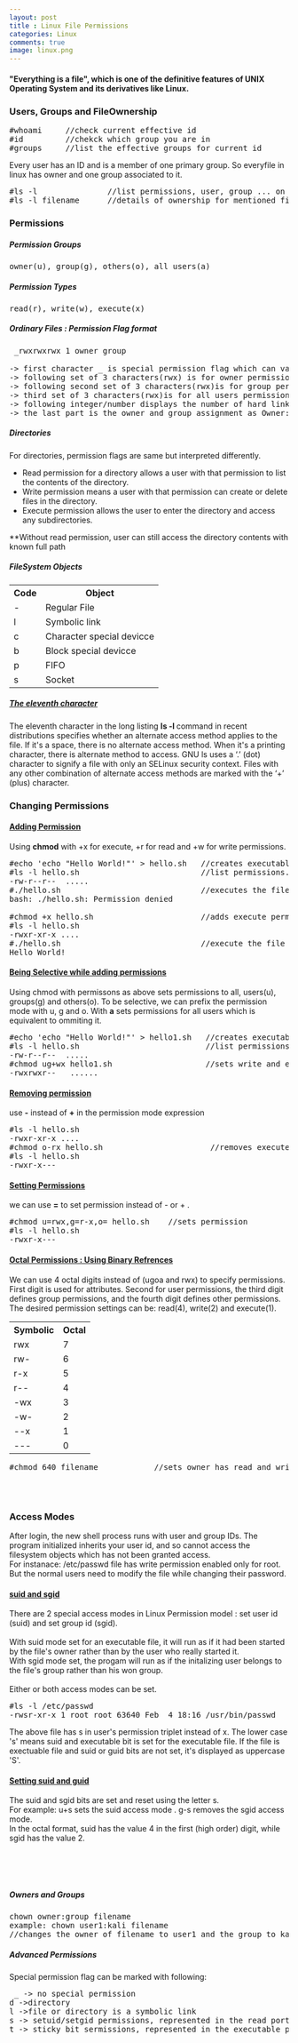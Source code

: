 ```yaml
---
layout: post
title : Linux File Permissions
categories: Linux
comments: true
image: linux.png
---
```


<h4>"Everything is a file", which is one of the definitive features of  UNIX Operating System and its derivatives like Linux.</h4>

<!--continue-->

<h3>Users, Groups and FileOwnership</h3>

<pre>
#whoami     //check current effective id
#id         //chekck which group you are in
#groups     //list the effective groups for current id
</pre>


<p>Every user has an ID and is a member of one primary group. So everyfile in linux has owner and one group associated to it.</p>

<pre>
#ls -l               //list permissions, user, group ... on files and dir. 
#ls -l filename      //details of ownership for mentioned filename
</pre>




<h3>Permissions </h3>

<h5>Permission Groups</h5>

<pre>owner(u), group(g), others(o), all users(a)</pre>

<h5>Permission Types</h5>

<pre>read(r), write(w), execute(x)</pre>

<h5>Ordinary Files : Permission Flag format</h5>

<pre> _rwxrwxrwx 1 owner group

-> first character _ is special permission flag which can vary
-> following set of 3 characters(rwx) is for owner permissions 
-> following second set of 3 characters(rwx)is for group permissions.
-> third set of 3 characters(rwx)is for all users permissions
-> following integer/number displays the number of hard links to the file.
-> the last part is the owner and group assignment as Owner:Group
</pre>


<h5>Directories</h5>
<p>For directories, permission flags are same but interpreted differently.</p>
<ul>
<li>Read permission for a directory allows a user with that permission to list the contents of the directory.</li>
<li>Write permission means a user with that permission can create or delete files in the directory.</li>
<li>Execute permission allows the user to enter the directory and access any subdirectories.</li>
	
</ul>

<p>**Without read permission, user can still access the directory contents with known full path</p>




<h5>FileSystem Objects</h5>
<table>
	<tr><th>Code</th><th>Object</th></tr>
	<tr><td>-</td><td>Regular File</td></tr>
	<tr><td>l</td><td>Symbolic link</td></tr>
	<tr><td>c</td><td>Character special devicce</td></tr>
	<tr><td>b</td><td>Block special devicce</td></tr>
	<tr><td>p</td><td>FIFO</td></tr>
	<tr><td>s</td><td>Socket</td></tr>
</table>

<h5><u>The eleventh character</u></h5>
<p>The eleventh character in the long listing <b>ls -l </b> command in recent distributions specifies whether an alternate access method applies to the file. If it's a space, there is no alternate access method. When it's a printing character, there is alternate method to access. GNU ls uses a ‘.’ (dot) character to signify a file with only an SELinux security context. Files with any other combination of alternate access methods are marked with the ‘+’ (plus) character. </p>


<h3>Changing Permissions</h3>

<h4><u>Adding Permission</u></h4>
<p>Using <b>chmod</b> with +x for execute, +r for read and  +w for write permissions.</p>

<pre>
#echo 'echo "Hello World!"' > hello.sh   //creates executable shell script
#ls -l hello.sh                          //list permissions.. for the script
-rw-r--r--  .....
#./hello.sh                              //executes the file
bash: ./hello.sh: Permission denied

#chmod +x hello.sh                       //adds execute permission to the file
#ls -l hello.sh
-rwxr-xr-x ....
#./hello.sh                              //execute the file
Hello World!
</pre> 

<h4><u>Being Selective while adding permissions</u></h4> 

<p>Using chmod with permissons as above sets permissions to all, users(u), groups(g) and others(o). To be selective, we can prefix the permission mode with u, g  and o. With <b>a</b> sets permissions for all users which is equivalent to ommiting it.</p>                                
<pre>
#echo 'echo "Hello World!"' > hello1.sh   //creates executable shell script
#ls -l hello.sh                           //list permissions.. for the script
-rw-r--r--  .....
#chmod ug+wx hello1.sh                    //sets write and execute permission for user and group
-rwxrwxr--   ......
</pre>



<h4><u>Removing permission</u></h4>
<p>use <b>-</b> instead of <b>+</b> in the permission mode expression</p>

<pre>
#ls -l hello.sh
-rwxr-xr-x ....
#chmod o-rx hello.sh                       //removes execute permission to other users7
#ls -l hello.sh 
-rwxr-x---
</pre>


<h4><u>Setting Permissions</u></h4>
<p>we can use <b>=</b> to set permission instead of - or + . </p>

<pre>
#chmod u=rwx,g=r-x,o= hello.sh    //sets permission
#ls -l hello.sh
-rwxr-x--- 
</pre>



<h4><u>Octal Permissions : Using Binary Refrences</u></h4>

<p>We can use 4 octal digits instead of (ugoa and rwx) to specify permissions. First digit is used for attributes. Second for user permissions, the third digit defines group permissions, and the fourth digit defines other permissions. 
<br>
The desired permission settings can be: read(4), write(2) and execute(1).
<table>
  <tr><th>Symbolic</th><th>Octal</th></tr>
  <tr><td>rwx</td><td>7</td></tr>
  <tr><td>rw-</td><td>6</td></tr>
  <tr><td>r-x</td><td>5</td></tr>
  <tr><td>r--</td><td>4</td></tr>
  <tr><td>-wx</td><td>3</td></tr>
  <tr><td>-w-</td><td>2</td></tr>
  <tr><td>--x</td><td>1</td></tr>
  <tr><td>---</td><td>0</td></tr>
</table>
</p>

<p>

	
<pre>
#chmod 640 filename            //sets owner has read and write permissions, the group has read permissions,and all other users have no permissions to the file.
</pre>

</p>

<br><br>



<h3>Access Modes</h3>

<p>After login, the new shell process runs with user and group IDs. The program initialized inherits your user id, and so cannot access the filesystem objects which has not been granted access.
<br>
For instanace: /etc/passwd file has write permission enabled only for root. But the normal users need to modify the file while changing their password.
<br>

<h4><u>suid and sgid</u></h4>
There are 2 special access modes in Linux Permission model : set user id (suid) and set group id (sgid).
<br><br>
With suid mode set for an executable file, it will run as if it had been started by the file's owner rather than by the user who really started it.
<br>
With sgid mode set, the progam will run as if the initalizing user belongs to the file's group rather than his won group.
<br><br>
Either or both access modes can be set.
<pre>
#ls -l /etc/passwd
-rwsr-xr-x 1 root root 63640 Feb  4 18:16 /usr/bin/passwd
</pre>
The above file has s in user's permission triplet instead of x. The lower case 's' means suid and executable bit is set for the executable file. If the file is  exectuable file and suid or guid bits are not set, it's displayed as uppercase 'S'.


<h4><u>Setting suid and guid</u></h4>
The suid and sgid bits are set and reset using the letter s.
<br>
For example: 
u+s sets the suid access mode . g-s removes the sgid access mode.
<br>
In the octal format, suid has the value 4 in the first (high order) digit, while sgid has the value 2.
</p>








<br><br><br>

<h5>Owners and Groups</h5><pre>chown owner:group filename 
example: chown user1:kali filename
//changes the owner of filename to user1 and the group to kali</pre>

<h5> Advanced Permissions</h5>
Special permission flag can be marked with following:
<pre> _ -> no special permission
d ->directory
l ->file or directory is a symbolic link
s -> setuid/setgid permissions, represented in the read portion of the owner or group permissions. 
t -> sticky bit sermissions, represented in the executable portion of the all users permissions.  
</pre>



